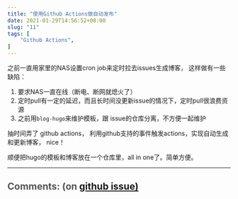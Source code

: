 ```yaml
---
title: "使用Github Actions做自动发布"
date: 2021-01-29T14:56:52+08:00
slug: "11"
tags: [
    "Github Actions",
]
---
```


之前一直用家里的NAS设置cron job来定时拉去issues生成博客， 这样做有一些缺陷：

1. 要求NAS一直在线（断电、断网就熄火了）
2. 定时pull有一定的延迟，而且长时间没更新issue的情况下，定时pull很浪费资源
3. 之前用`blog-hugo`来维护模板，跟 issue的仓库分离，不方便一起维护

抽时间弄了 github actions， 利用github支持的事件触发actions，实现自动生成和更新博客， nice！

顺便把hugo的模板和博客放在一个仓库里，all in one了。简单方便。


<hr style="width: 100%"/>

<h1 style="font-size: 1.5em;color:#555;font-weight: bold;">Comments: (on <a href="https://github.com/jrdeng/jrdeng.github.io/issues/11">github issue)</a></h1>


<script src="https://utteranc.es/client.js"
        repo="jrdeng/jrdeng.github.io"
        issue-number="11"
        theme="github-light"
        crossorigin="anonymous"
        async>
</script>
